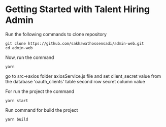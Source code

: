 # Getting Started with Talent Hiring Admin

Run the following commands to clone repository

    git clone https://github.com/sakhawathossensadi/admin-web.git
    cd admin-web

Now, run the command

    yarn

go to src->axios folder axiosService.js file and set client_secret value from the database 'oauth_clients' table second row secret column value

For run the project the command

    yarn start

Run command for build the project

    yarn build
